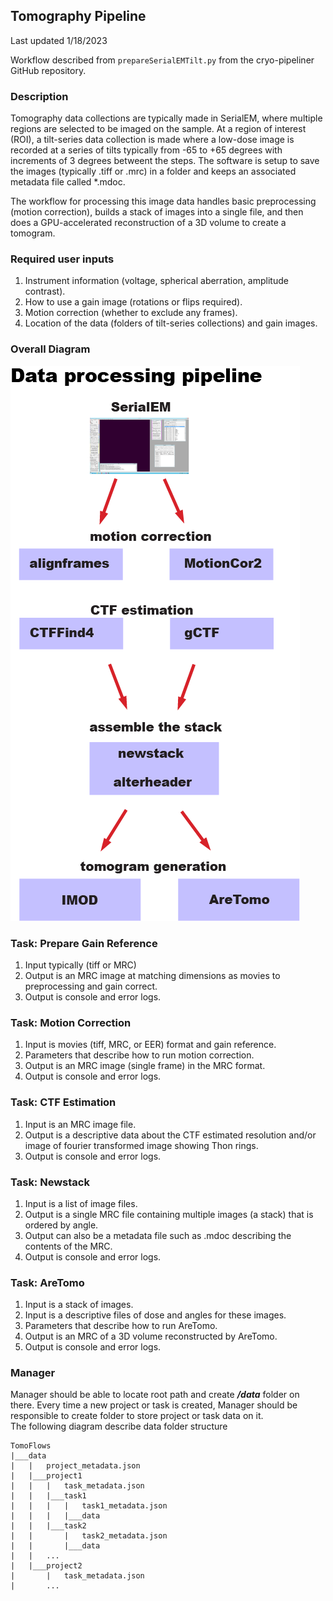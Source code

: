 ## Tomography Pipeline

Last updated 1/18/2023

Workflow described from `prepareSerialEMTilt.py` from the cryo-pipeliner GitHub repository.

### Description

Tomography data collections are typically made in SerialEM, where multiple regions are selected to be imaged on the sample.  At a region of interest (ROI), a tilt-series data collection is made where a low-dose image is recorded at a series of tilts typically from -65 to +65 degrees with increments of 3 degrees betweent the steps.  The software is setup to save the images (typically .tiff or .mrc) in a folder and keeps an associated metadata file called *.mdoc.

The workflow for processing this image data handles basic preprocessing (motion correction), builds a stack of images into a single file, and then does a GPU-accelerated reconstruction of a 3D volume to create a tomogram.

### Required user inputs

1. Instrument information (voltage, spherical aberration, amplitude contrast).
2. How to use a gain image (rotations or flips required).
2. Motion correction (whether to exclude any frames).
3. Location of the data (folders of tilt-series collections) and gain images.

### Overall Diagram

![tomo pipeline](img/tomo_pipeline.png)

### Task: Prepare Gain Reference

1. Input typically (tiff or MRC)
2. Output is an MRC image at matching dimensions as movies to preprocessing and gain correct.
3. Output is console and error logs.

### Task: Motion Correction

1. Input is movies (tiff, MRC, or EER) format and gain reference.
2. Parameters that describe how to run motion correction.
3. Output is an MRC image (single frame) in the MRC format.
4. Output is console and error logs.

### Task: CTF Estimation

1. Input is an MRC image file.
2. Output is a descriptive data about the CTF estimated resolution and/or image of fourier transformed image showing Thon rings.
3. Output is console and error logs.

### Task: Newstack

1. Input is a list of image files.
2. Output is a single MRC file containing multiple images (a stack) that is ordered by angle.
3. Output can also be a metadata file such as .mdoc describing the contents of the MRC.
4. Output is console and error logs.

### Task: AreTomo

1. Input is a stack of images.
2. Input is a descriptive files of dose and angles for these images.
3. Parameters that describe how to run AreTomo.
4. Output is an MRC of a 3D volume reconstructed by AreTomo.
5. Output is console and error logs. 

### Manager
Manager should be able to locate root path and create **_/data_** folder on there. Every time a new project or task is created, Manager should be responsible to create folder to store project or task data on it. </br>
The following diagram describe data folder structure

```
TomoFlows
|___data
|   |   project_metadata.json
|   |___project1
|   |   |   task_metadata.json
|   |   |___task1
|   |   |   |   task1_metadata.json
|   |   |   |___data
|   |   |___task2
|   |       |   task2_metadata.json
|   |       |___data
|   |   ...
|   |___project2
|       |   task_metadata.json
|       ...
```